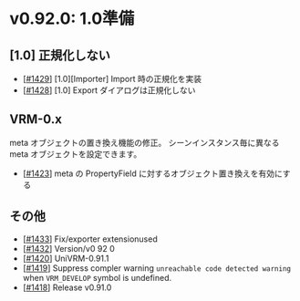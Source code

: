 # v0.92.0: 1.0準備

## [1.0] 正規化しない

* [[\#1429](https://github.com/matonnet/UniVRM/pull/1429)] [1.0][Importer] Import 時の正規化を実装
* [[\#1428](https://github.com/matonnet/UniVRM/pull/1428)] [1.0] Export ダイアログは正規化しない

## VRM-0.x

meta オブジェクトの置き換え機能の修正。
シーンインスタンス毎に異なる meta オブジェクトを設定できます。

* [[\#1423](https://github.com/matonnet/UniVRM/pull/1423)] meta の PropertyField に対するオブジェクト置き換えを有効にする

## その他

* [[\#1433](https://github.com/matonnet/UniVRM/pull/1433)] Fix/exporter extensionused
* [[\#1432](https://github.com/matonnet/UniVRM/pull/1432)] Version/v0 92 0
* [[\#1420](https://github.com/matonnet/UniVRM/pull/1420)] UniVRM-0.91.1
* [[\#1419](https://github.com/matonnet/UniVRM/pull/1419)] Suppress compler warning `unreachable code detected warning` when `VRM_DEVELOP` symbol is undefined.
* [[\#1418](https://github.com/matonnet/UniVRM/pull/1418)] Release v0.91.0
